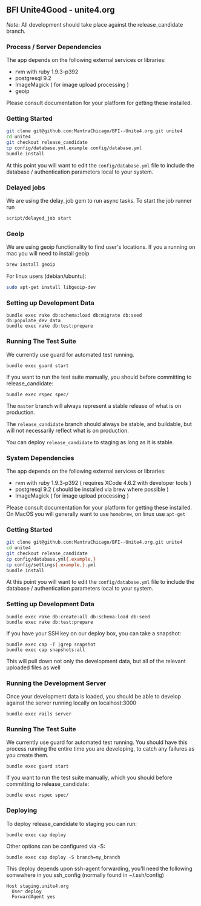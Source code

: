## BFI Unite4Good - unite4.org

*Note*: All development should take place against the release_candidate
branch. 

### Process / Server Dependencies

The app depends on the following external services or libraries:
  - rvm with ruby 1.9.3-p392
  - postgresql 9.2
  - ImageMagick ( for image upload processing )
  - geoip

Please consult documentation for your platform for getting these
installed.

### Getting Started

```bash
git clone git@github.com:MantraChicago/BFI--Unite4.org.git unite4
cd unite4
git checkout release_candidate
cp config/database.yml.example config/database.yml
bundle install
```

At this point you will want to edit the `config/database.yml` file to
include the database / authentication parameters local to your system.

### Delayed jobs
We are using the delay_job gem to run async tasks.
To start the job runner run
```bash
script/delayed_job start
```

### GeoIp
We are using geoip functionality to find user's locations.
If you a running on mac you will need to install geoip
```bash
brew install geoip
```

For linux users (debian/ubuntu):
```bash
sudo apt-get install libgeoip-dev
```

### Setting up Development Data

```
bundle exec rake db:schema:load db:migrate db:seed db:populate_dev_data
bundle exec rake db:test:prepare
```

### Running The Test Suite

We currently use guard for automated test running. 

```
bundle exec guard start
```

If you want to run the test suite manually, you should before committing
to release_candidate:

```
bundle exec rspec spec/
```

The `master` branch will always represent a stable release of what is on
production.

The `release_candidate` branch should always be stable, and buildable,
but will not necessarily reflect what is on production. 

You can deploy `release_candidate` to staging as long as it is stable.

### System Dependencies

The app depends on the following external services or libraries:
  - rvm with ruby 1.9.3-p392 ( requires XCode 4.6.2 with developer tools )
  - postgresql 9.2 ( should be installed via brew where possible )
  - ImageMagick ( for image upload processing )

Please consult documentation for your platform for getting these
installed.  On MacOS you will generally want to use `homebrew`, on 
linux use `apt-get` 

### Getting Started

```bash
git clone git@github.com:MantraChicago/BFI--Unite4.org.git unite4
cd unite4
git checkout release_candidate
cp config/database.yml{.example,}
cp config/settings{.example,}.yml
bundle install
```

At this point you will want to edit the `config/database.yml` file to
include the database / authentication parameters local to your system.

### Setting up Development Data


```
bundle exec rake db:create:all db:schema:load db:seed
bundle exec rake db:test:prepare
```

If you have your SSH key on our deploy box, you can take a snapshot:

```
bundle exec cap -T |grep snapshot
bundle exec cap snapshots:all
```

This will pull down not only the development data, but all of the
relevant uploaded files as well

### Running the Development Server

Once your development data is loaded, you should be able to develop
against the server running locally on localhost:3000

```
bundle exec rails server
```

### Running The Test Suite

We currently use guard for automated test running. You should have this
process running the entire time you are developing, to catch any
failures as you create them.

```
bundle exec guard start
```

If you want to run the test suite manually, which you should before committing
to release_candidate:

```
bundle exec rspec spec/
```

### Deploying

To deploy release_candidate to staging you can run:

```
bundle exec cap deploy
```

Other options can be configured via -S:

```
bundle exec cap deploy -S branch=my_branch
```

This deploy depends upon ssh-agent forwarding, you'll need the following somewhere in you ssh_config (normally found in ~/.ssh/config)

```
Host staging.unite4.org
  User deploy
  ForwardAgent yes
```
